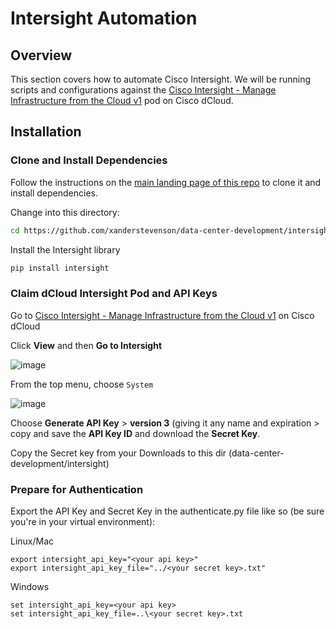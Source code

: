 # Intersight Automation

## Overview

This section covers how to automate Cisco Intersight. We will be running scripts and configurations against the [Cisco Intersight - Manage Infrastructure from the Cloud v1](https://dcloud2-rtp.cisco.com/content/instantdemo/cisco-intersight-infrastructure-services) pod on Cisco dCloud.

## Installation

### Clone and Install Dependencies

Follow the instructions on the [main landing page of this repo](https://github.com/xanderstevenson/data-center-development/tree/main) to clone it and install dependencies.

Change into this directory:

```bash
cd https://github.com/xanderstevenson/data-center-development/intersight
```

Install the Intersight library

```bash
pip install intersight
```

### Claim dCloud Intersight Pod and API Keys

Go to [Cisco Intersight - Manage Infrastructure from the Cloud v1](https://dcloud2-rtp.cisco.com/content/instantdemo/cisco-intersight-infrastructure-services) on Cisco dCloud




Click **View** and then **Go to Intersight**

![image](https://github.com/user-attachments/assets/fb3394f8-c677-41a1-8b8e-157308f6d555)


From the top menu, choose `System`

![image](https://github.com/user-attachments/assets/cebef1ea-f554-4d05-bd88-0cb5a4242d8e)


Choose **Generate API Key** > **version 3** (giving it any name and expiration > copy and save the **API Key ID** and download the **Secret Key**.

Copy the Secret key from your Downloads to this dir (data-center-development/intersight)


### Prepare for Authentication


Export the API Key and Secret Key in the authenticate.py file like so (be sure you're in your virtual environment):

Linux/Mac
```
export intersight_api_key="<your api key>"
export intersight_api_key_file="../<your secret key>.txt"
```

Windows
```
set intersight_api_key=<your api key>
set intersight_api_key_file=..\<your secret key>.txt
```
